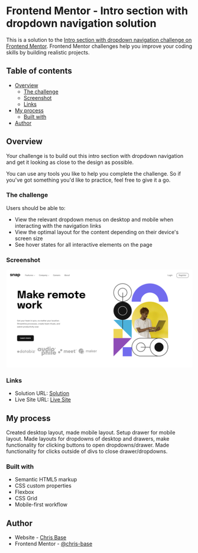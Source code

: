 # Frontend Mentor - Intro section with dropdown navigation solution

This is a solution to the [Intro section with dropdown navigation challenge on Frontend Mentor](https://www.frontendmentor.io/challenges/intro-section-with-dropdown-navigation-ryaPetHE5). Frontend Mentor challenges help you improve your coding skills by building realistic projects.

## Table of contents

- [Overview](#overview)
  - [The challenge](#the-challenge)
  - [Screenshot](#screenshot)
  - [Links](#links)
- [My process](#my-process)
  - [Built with](#built-with)
- [Author](#author)

## Overview

Your challenge is to build out this intro section with dropdown navigation and get it looking as close to the design as possible.

You can use any tools you like to help you complete the challenge. So if you've got something you'd like to practice, feel free to give it a go.

### The challenge

Users should be able to:

- View the relevant dropdown menus on desktop and mobile when interacting with the navigation links
- View the optimal layout for the content depending on their device's screen size
- See hover states for all interactive elements on the page

### Screenshot

![](./public/Screenshot-Intro-Section-with-Dropdown.png)

### Links

- Solution URL: [Solution](https://www.frontendmentor.io/solutions/intro-section-with-dropdown-and-navigation-chrisbase-U3YHV0ecl4)
- Live Site URL: [Live Site](https://chris-base.github.io/Intro-section-dropdown/)

## My process

Created desktop layout, made mobile layout. Setup drawer for mobile layout. Made layouts for dropdowns of desktop and drawers, make functionality for clicking buttons to open dropdowns/drawer. Made functionality for clicks outside of divs to close drawer/dropdowns.

### Built with

- Semantic HTML5 markup
- CSS custom properties
- Flexbox
- CSS Grid
- Mobile-first workflow

## Author

- Website - [Chris Base](https://github.com/chris-base)
- Frontend Mentor - [@chris-base](https://www.frontendmentor.io/profile/chris-base)
